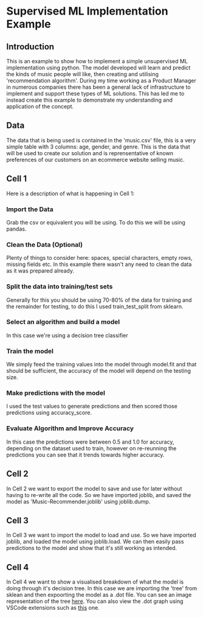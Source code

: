 # Supervised ML Implementation Example

## Introduction

This is an example to show how to implement a simple unsupervised ML implementation using python. The model developed will learn and predict the kinds of music people will like, then creating and utilising 'recommendation algorithm'. During my time working as a Product Manager in numerous companies there has been a general lack of infrastructure to implement and support these types of ML solutions. This has led me to instead create this example to demonstrate my understanding and application of the concept.

## Data

The data that is being used is contained in the 'music.csv' file, this is a very simple table with 3 columns: age, gender, and genre. This is the data that will be used to create our solution and is reprensentative of known preferences of our customers on an ecommerce website selling music.

## Cell 1  

Here is a description of what is happening in Cell 1:

### Import the Data

Grab the csv or equivalent you will be using. To do this we will be using pandas.

### Clean the Data (Optional)

Plenty of things to consider here: spaces, special characters, empty rows, missing fields etc. In this example there wasn't any need to clean the data as it was prepared already.  

### Split the data into training/test sets

Generally for this you should be using 70-80% of the data for training and the remainder for testing, to do this I used train_test_split from sklearn.

### Select an algorithm and build a model

In this case we're using a decision tree classifier

### Train the model

We simply feed the training values into the model through model.fit and that should be sufficient, the accuracy of the model will depend on the testing size.

### Make predictions with the model

I used the test values to generate predictions and then scored those predictions using accuracy_score.

### Evaluate Algorithm and Improve Accuracy

In this case the predictions were between 0.5 and 1.0 for accuracy, depending on the dataset used to train, however on re-reunning the predictions you can see that it trends towards higher accuracy.

## Cell 2

In Cell 2 we want to export the model to save and use for later without having to re-write all the code. So we have imported joblib, and saved the model as 'Music-Recommender.joblib' using joblib.dump.

## Cell 3

In Cell 3 we want to import the model to load and use. So we have imported joblib, and loaded the model using joblib.load. We can then easily pass predictions to the model and show that it's still working as intended.

## Cell 4

In Cell 4 we want to show a visualised breakdown of what the model is doing through it's decision tree. In this case we are importing the 'tree' from sklean and then expoorting the model as a .dot file. You can see an image representation of the tree [here](./Decision%20tree%20image.jpg). You can also view the .dot graph using VSCode extensions such as [this](https://marketplace.visualstudio.com/items?itemName=tintinweb.graphviz-interactive-preview) one.
